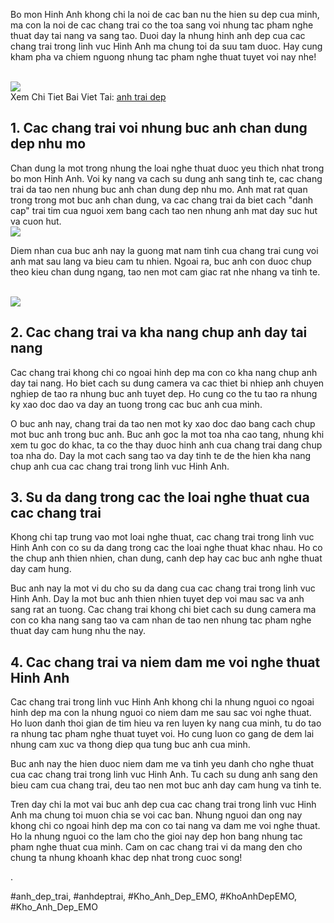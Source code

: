 <p>Bo mon Hinh Anh khong chi la noi de cac ban nu the hien su dep cua minh, ma con la noi de cac chang trai co the toa sang voi nhung tac pham nghe thuat day tai nang va sang tao. Duoi day la nhung hinh anh dep cua cac chang trai trong linh vuc Hinh Anh ma chung toi da suu tam duoc. Hay cung kham pha va chiem nguong nhung tac pham nghe thuat tuyet voi nay nhe!</p><br><img src="https://khoanhdepemo.com/wp-content/uploads/2024/12/271650263_493689905446655_3268618960578352314_n_3cee3afe5b-1024x682.jpg"></br>
Xem Chi Tiet Bai Viet Tai: <a href="https://khoanhdepemo.com/hinh-anh-trai-dep/">anh trai dep</a><h2>1. Cac chang trai voi nhung buc anh chan dung dep nhu mo</h2><p>Chan dung la mot trong nhung the loai nghe thuat duoc yeu thich nhat trong bo mon Hinh Anh. Voi ky nang va cach su dung anh sang tinh te, cac chang trai da tao nen nhung buc anh chan dung dep nhu mo. Anh mat rat quan trong trong mot buc anh chan dung, va cac chang trai da biet cach "danh cap" trai tim cua nguoi xem bang cach tao nen nhung anh mat day suc hut va cuon hut.<br><img src="https://kenh14cdn.com/2019/8/19/1add240e-354c-4214-9cae-caafee1cb391-17051-00000af8074b0a83-1566153340640852959874.jpg"></br><p>Diem nhan cua buc anh nay la guong mat nam tinh cua chang trai cung voi anh mat sau lang va bieu cam tu nhien. Ngoai ra, buc anh con duoc chup theo kieu chan dung ngang, tao nen mot cam giac rat nhe nhang va tinh te.</p><br><img src="https://anhcuoiviet.vn/wp-content/uploads/2022/11/anh-trai-dep-1.jpg"></br><h2>2. Cac chang trai va kha nang chup anh day tai nang</h2><p>Cac chang trai khong chi co ngoai hinh dep ma con co kha nang chup anh day tai nang. Ho biet cach su dung camera va cac thiet bi nhiep anh chuyen nghiep de tao ra nhung buc anh tuyet dep. Ho cung co the tu tao ra nhung ky xao doc dao va day an tuong trong cac buc anh cua minh.<p>O buc anh nay, chang trai da tao nen mot ky xao doc dao bang cach chup mot buc anh trong buc anh. Buc anh goc la mot toa nha cao tang, nhung khi xem tu goc do khac, ta co the thay duoc hinh anh cua chang trai dang chup toa nha do. Day la mot cach sang tao va day tinh te de the hien kha nang chup anh cua cac chang trai trong linh vuc Hinh Anh.</p><h2>3. Su da dang trong cac the loai nghe thuat cua cac chang trai</h2><p>Khong chi tap trung vao mot loai nghe thuat, cac chang trai trong linh vuc Hinh Anh con co su da dang trong cac the loai nghe thuat khac nhau. Ho co the chup anh thien nhien, chan dung, canh dep hay cac buc anh nghe thuat day cam hung.<p>Buc anh nay la mot vi du cho su da dang cua cac chang trai trong linh vuc Hinh Anh. Day la mot buc anh thien nhien tuyet dep voi mau sac va anh sang rat an tuong. Cac chang trai khong chi biet cach su dung camera ma con co kha nang sang tao va cam nhan de tao nen nhung tac pham nghe thuat day cam hung nhu the nay.</p><h2>4. Cac chang trai va niem dam me voi nghe thuat Hinh Anh</h2><p>Cac chang trai trong linh vuc Hinh Anh khong chi la nhung nguoi co ngoai hinh dep ma con la nhung nguoi co niem dam me sau sac voi nghe thuat. Ho luon danh thoi gian de tim hieu va ren luyen ky nang cua minh, tu do tao ra nhung tac pham nghe thuat tuyet voi. Ho cung luon co gang de dem lai nhung cam xuc va thong diep qua tung buc anh cua minh.</p><p>Buc anh nay the hien duoc niem dam me va tinh yeu danh cho nghe thuat cua cac chang trai trong linh vuc Hinh Anh. Tu cach su dung anh sang den bieu cam cua chang trai, deu tao nen mot buc anh day cam hung va tinh te.</p><p>Tren day chi la mot vai buc anh dep cua cac chang trai trong linh vuc Hinh Anh ma chung toi muon chia se voi cac ban. Nhung nguoi dan ong nay khong chi co ngoai hinh dep ma con co tai nang va dam me voi nghe thuat. Ho la nhung nguoi co the lam cho the gioi nay dep hon bang nhung tac pham nghe thuat cua minh. Cam on cac chang trai vi da mang den cho chung ta nhung khoanh khac dep nhat trong cuoc song!</p><p>.</p>
#anh_dep_trai, #anhdeptrai, #Kho_Anh_Dep_EMO, #KhoAnhDepEMO, #Kho_Anh_Dep_EMO
